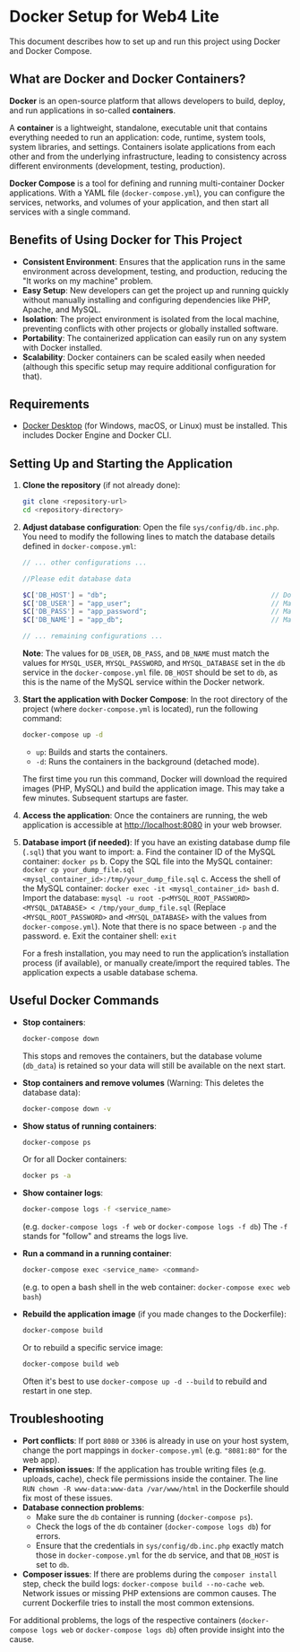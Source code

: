 # Docker Setup for Web4 Lite

This document describes how to set up and run this project using Docker and Docker Compose.

## What are Docker and Docker Containers?

**Docker** is an open-source platform that allows developers to build, deploy, and run applications in so-called **containers**.

A **container** is a lightweight, standalone, executable unit that contains everything needed to run an application: code, runtime, system tools, system libraries, and settings. Containers isolate applications from each other and from the underlying infrastructure, leading to consistency across different environments (development, testing, production).

**Docker Compose** is a tool for defining and running multi-container Docker applications. With a YAML file (`docker-compose.yml`), you can configure the services, networks, and volumes of your application, and then start all services with a single command.

## Benefits of Using Docker for This Project

- **Consistent Environment**: Ensures that the application runs in the same environment across development, testing, and production, reducing the "It works on my machine" problem.
- **Easy Setup**: New developers can get the project up and running quickly without manually installing and configuring dependencies like PHP, Apache, and MySQL.
- **Isolation**: The project environment is isolated from the local machine, preventing conflicts with other projects or globally installed software.
- **Portability**: The containerized application can easily run on any system with Docker installed.
- **Scalability**: Docker containers can be scaled easily when needed (although this specific setup may require additional configuration for that).

## Requirements

- [Docker Desktop](https://www.docker.com/products/docker-desktop/) (for Windows, macOS, or Linux) must be installed. This includes Docker Engine and Docker CLI.

## Setting Up and Starting the Application

1.  **Clone the repository** (if not already done):
    ```bash
    git clone <repository-url>
    cd <repository-directory>
    ```

2.  **Adjust database configuration**:
    Open the file `sys/config/db.inc.php`. You need to modify the following lines to match the database details defined in `docker-compose.yml`:

    ```php
    // ... other configurations ...

    //Please edit database data

    $C['DB_HOST'] = "db";                                         // Docker service name for MySQL
    $C['DB_USER'] = "app_user";                                   // Matches MYSQL_USER in docker-compose.yml
    $C['DB_PASS'] = "app_password";                               // Matches MYSQL_PASSWORD in docker-compose.yml
    $C['DB_NAME'] = "app_db";                                     // Matches MYSQL_DATABASE in docker-compose.yml

    // ... remaining configurations ...
    ```
    **Note**: The values for `DB_USER`, `DB_PASS`, and `DB_NAME` must match the values for `MYSQL_USER`, `MYSQL_PASSWORD`, and `MYSQL_DATABASE` set in the `db` service in the `docker-compose.yml` file. `DB_HOST` should be set to `db`, as this is the name of the MySQL service within the Docker network.

3.  **Start the application with Docker Compose**:
    In the root directory of the project (where `docker-compose.yml` is located), run the following command:
    ```bash
    docker-compose up -d
    ```
    -   `up`: Builds and starts the containers.
    -   `-d`: Runs the containers in the background (detached mode).

    The first time you run this command, Docker will download the required images (PHP, MySQL) and build the application image. This may take a few minutes. Subsequent startups are faster.

4.  **Access the application**:
    Once the containers are running, the web application is accessible at [http://localhost:8080](http://localhost:8080) in your web browser.

5.  **Database import (if needed)**:
    If you have an existing database dump file (`.sql`) that you want to import:
    a.  Find the container ID of the MySQL container: `docker ps`
    b.  Copy the SQL file into the MySQL container: `docker cp your_dump_file.sql <mysql_container_id>:/tmp/your_dump_file.sql`
    c.  Access the shell of the MySQL container: `docker exec -it <mysql_container_id> bash`
    d.  Import the database: `mysql -u root -p<MYSQL_ROOT_PASSWORD> <MYSQL_DATABASE> < /tmp/your_dump_file.sql` (Replace `<MYSQL_ROOT_PASSWORD>` and `<MYSQL_DATABASE>` with the values from `docker-compose.yml`). Note that there is no space between `-p` and the password.
    e.  Exit the container shell: `exit`

    For a fresh installation, you may need to run the application’s installation process (if available), or manually create/import the required tables. The application expects a usable database schema.

## Useful Docker Commands

-   **Stop containers**:
    ```bash
    docker-compose down
    ```
    This stops and removes the containers, but the database volume (`db_data`) is retained so your data will still be available on the next start.

-   **Stop containers and remove volumes** (Warning: This deletes the database data):
    ```bash
    docker-compose down -v
    ```

-   **Show status of running containers**:
    ```bash
    docker-compose ps
    ```
    Or for all Docker containers:
    ```bash
    docker ps -a
    ```

-   **Show container logs**:
    ```bash
    docker-compose logs -f <service_name>
    ```
    (e.g. `docker-compose logs -f web` or `docker-compose logs -f db`)
    The `-f` stands for "follow" and streams the logs live.

-   **Run a command in a running container**:
    ```bash
    docker-compose exec <service_name> <command>
    ```
    (e.g. to open a bash shell in the web container: `docker-compose exec web bash`)

-   **Rebuild the application image** (if you made changes to the Dockerfile):
    ```bash
    docker-compose build
    ```
    Or to rebuild a specific service image:
    ```bash
    docker-compose build web
    ```
    Often it's best to use `docker-compose up -d --build` to rebuild and restart in one step.

## Troubleshooting

-   **Port conflicts**: If port `8080` or `3306` is already in use on your host system, change the port mappings in `docker-compose.yml` (e.g. `"8081:80"` for the web app).
-   **Permission issues**: If the application has trouble writing files (e.g. uploads, cache), check file permissions inside the container. The line `RUN chown -R www-data:www-data /var/www/html` in the Dockerfile should fix most of these issues.
-   **Database connection problems**:
    -   Make sure the `db` container is running (`docker-compose ps`).
    -   Check the logs of the `db` container (`docker-compose logs db`) for errors.
    -   Ensure that the credentials in `sys/config/db.inc.php` exactly match those in `docker-compose.yml` for the `db` service, and that `DB_HOST` is set to `db`.
-   **Composer issues**: If there are problems during the `composer install` step, check the build logs: `docker-compose build --no-cache web`. Network issues or missing PHP extensions are common causes. The current Dockerfile tries to install the most common extensions.

For additional problems, the logs of the respective containers (`docker-compose logs web` or `docker-compose logs db`) often provide insight into the cause.
